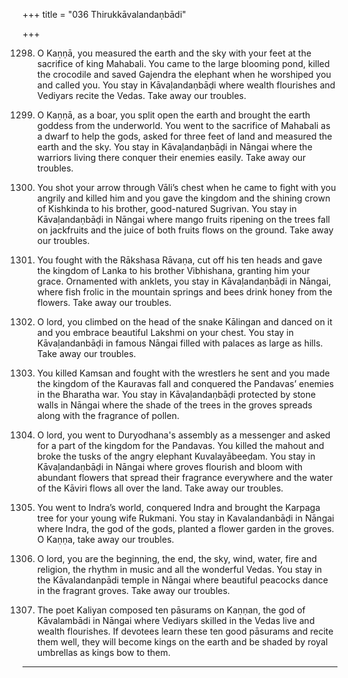 +++
title = "036 Thirukkāvalandaṇbādi"

+++

1298. O Kaṇṇā, you measured the earth and the sky
      with your feet at the sacrifice of king Mahabali.
      You came to the large blooming pond,
      killed the crocodile and saved Gajendra the elephant
      when he worshiped you and called you.
      You stay in Kāvaḷandaṇbāḍi
      where wealth flourishes and Vediyars recite the Vedas.
      Take away our troubles.

1299. O Kaṇṇā, as a boar, you split open the earth
      and brought the earth goddess from the underworld.
      You went to the sacrifice of Mahabali as a dwarf
      to help the gods, asked for three feet of land
      and measured the earth and the sky.
      You stay in Kāvaḷandaṇbāḍi in Nāngai
      where the warriors living there conquer their enemies easily.
      Take away our troubles.

1300. You shot your arrow through Vāli’s chest
      when he came to fight with you angrily and killed him
      and you gave the kingdom and the shining crown
      of Kishkinda to his brother, good-natured Sugrivan.
      You stay in Kāvaḷandaṇbāḍi in Nāngai
      where mango fruits ripening on the trees
      fall on jackfruits and the juice of both fruits flows on the ground.
      Take away our troubles.

1301. You fought with the Rākshasa Rāvaṇa,
      cut off his ten heads and gave the kingdom of Lanka
      to his brother Vibhishana, granting him your grace.
      Ornamented with anklets, you stay in Kāvaḷandaṇbāḍi in Nāngai,
      where fish frolic in the mountain springs
      and bees drink honey from the flowers.
      Take away our troubles.

1302. O lord, you climbed on the head
      of the snake Kālingan and danced on it
      and you embrace beautiful Lakshmi on your chest.
      You stay in Kāvaḷandanbāḍi in famous Nāngai
      filled with palaces as large as hills.
      Take away our troubles.

1303. You killed Kamsan and fought with the wrestlers he sent
      and you made the kingdom of the Kauravas fall
      and conquered the Pandavas’ enemies in the Bharatha war.
      You stay in Kāvaḷandaṇbāḍi protected by stone walls in Nāngai
      where the shade of the trees in the groves spreads
      along with the fragrance of pollen.

1304. O lord, you went to Duryodhana's assembly as a messenger
      and asked for a part of the kingdom for the Pandavas.
      You killed the mahout and broke the tusks
      of the angry elephant Kuvalayābeeḍam.
      You stay in Kāvaḷandaṇbāḍi in Nāngai
      where groves flourish and bloom with abundant flowers
      that spread their fragrance everywhere
      and the water of the Kāviri flows all over the land.
      Take away our troubles.

1305. You went to Indra’s world, conquered Indra
      and brought the Karpaga tree for your young wife Rukmani.
      You stay in Kavalandanbāḍi in Nāngai
      where Indra, the god of the gods,
      planted a flower garden in the groves. O Kaṇṇa, take away our troubles.

1306. O lord, you are the beginning, the end,
      the sky, wind, water, fire and religion,
      the rhythm in music and all the wonderful Vedas.
      You stay in the Kāvalandanpādi temple in Nāngai
      where beautiful peacocks dance in the fragrant groves.
      Take away our troubles.

1307. The poet Kaliyan composed ten pāsurams
      on Kaṇṇan, the god of Kāvalambādi in Nāngai
      where Vediyars skilled in the Vedas live and wealth flourishes.
      If devotees learn these ten good pāsurams and recite them well,
      they will become kings on the earth
      and be shaded by royal umbrellas as kings bow to them.
-------------
